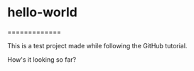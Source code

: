 # hello-world
=============

This is a test project made while following the GitHub tutorial.

How's it looking so far?
